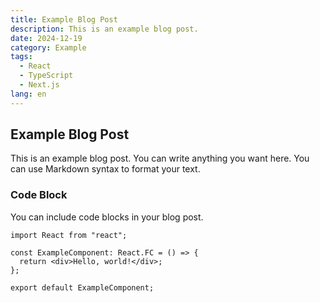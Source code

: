 ```yaml
---
title: Example Blog Post
description: This is an example blog post.
date: 2024-12-19
category: Example
tags:
  - React
  - TypeScript
  - Next.js
lang: en
---
```


## Example Blog Post

This is an example blog post. You can write anything you want here. You can use Markdown syntax to format your text.

### Code Block

You can include code blocks in your blog post.

```tsx
import React from "react";

const ExampleComponent: React.FC = () => {
  return <div>Hello, world!</div>;
};

export default ExampleComponent;
```
